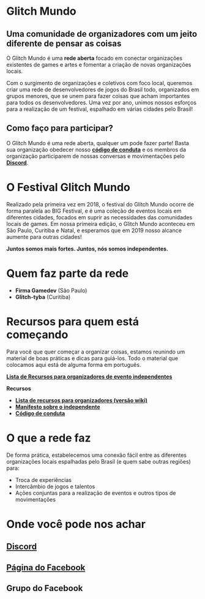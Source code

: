 # Glitch Mundo
## Uma comunidade de organizadores com um jeito diferente de pensar as coisas

O Glitch Mundo é uma **rede aberta** focado em conectar organizações existentes de games e artes e fomentar a criação de novas organizações locais.

Com o surgimento de organizações e coletivos com foco local, queremos criar uma rede de desenvolvedores de jogos do Brasil todo, organizados em grupos menores, que se unem para fazer coisas que acham importantes para todos os desenvolvedores. Uma vez por ano, unimos nossos esforços para a realização de um festival, espalhado em várias cidades pelo Brasil!

## Como faço para participar?
O Glitch Mundo é uma rede aberta, qualquer um pode fazer parte! Basta sua organização obedecer nosso **[código de conduta](https://github.com/GlitchMundo/main/wiki/c%C3%B3digo-de-conduta)** e os membros da organização participarem de nossas conversas e movimentações pelo **[Discord](https://discord.gg/JMj4JYQ)**.

# O Festival Glitch Mundo
Realizado pela primeira vez em 2018, o festival do Glitch Mundo ocorre de forma paralela ao BIG Festival, e é uma coleção de eventos locais em diferentes cidades, focados em suprir as necessidades das comunidades locais de games. Em nossa primeira edição, o Glitch Mundo aconteceu em São Paulo, Curitiba e Natal, e esperamos que em 2019 nosso alcance aumente para outras cidades!

**Juntos somos mais fortes. Juntos, nós somos independentes.**

# Quem faz parte da rede
- **Firma Gamedev** (São Paulo)
- **Glitch-tyba** (Curitiba)

# Recursos para quem está começando
Para você que quer começar a organizar coisas, estamos reunindo um material de boas práticas e dicas para guiá-los. Todo o material que colocamos aqui está de alguma forma em português.

**[Lista de Recursos para organizadores de evento independentes](https://www.evernote.com/shard/s434/sh/280eace2-615b-4a3c-a510-4de72037331f/5828551ab4c8e7d62a87eb6960a4050e)**

**Recursos**
- **[Lista de recursos para organizadores (versão wiki)](https://github.com/GlitchMundo/main/wiki/Materiais-para-organizadores)**
- **[Manifesto sobre o independente](https://github.com/GlitchMundo/main/wiki/manifesto)**
- **[Código de conduta](https://github.com/GlitchMundo/main/wiki/C%C3%B3digo-de-Conduta)**

# O que a rede faz
De forma prática, estabelecemos uma conexão fácil entre as diferentes organizações locais espalhadas pelo Brasil (e quem sabe outras regiões) para:
- Troca de experiências
- Intercâmbio de jogos e talentos
- Ações conjuntas para a realização de eventos e outros tipos de movimentações

# Onde você pode nos achar
## [Discord](https://discord.gg/JMj4JYQ)
## [Página do Facebook](https://web.facebook.com/glitchmundo/)
## Grupo do Facebook
